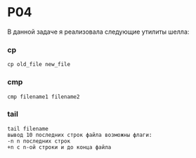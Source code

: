 # P04

В данной задаче я реализовала следующие утилиты шелла:

### cp

`cp old_file new_file`

### cmp

`cmp filename1 filename2`

### tail

```
tail filename
вывод 10 последних строк файла возможны флаги:
-n n последних строк
+n с n-ой строки и до конца файла
```
